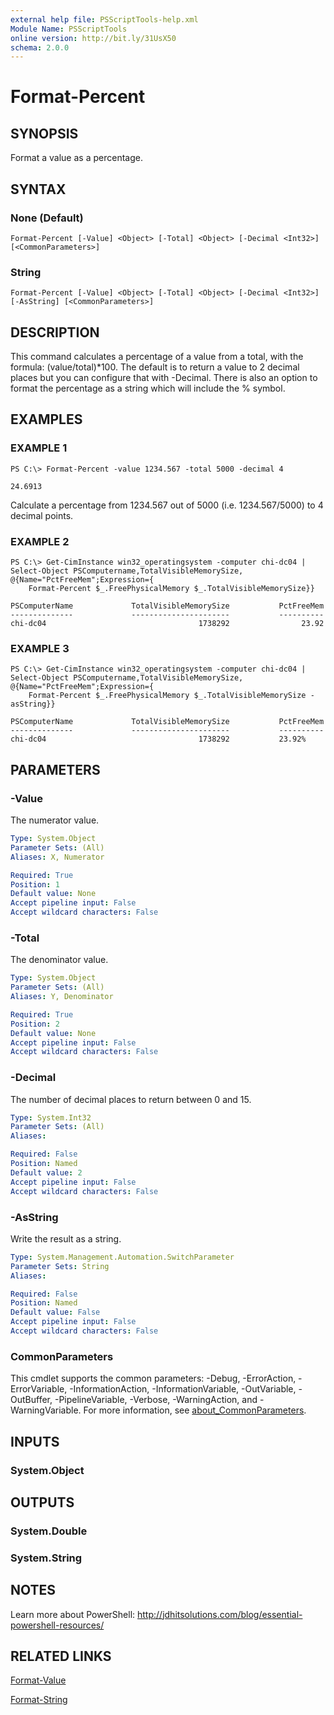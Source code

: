 ```yaml
---
external help file: PSScriptTools-help.xml
Module Name: PSScriptTools
online version: http://bit.ly/31UsX50
schema: 2.0.0
---
```


# Format-Percent

## SYNOPSIS
Format a value as a percentage.

## SYNTAX

### None (Default)
```
Format-Percent [-Value] <Object> [-Total] <Object> [-Decimal <Int32>] [<CommonParameters>]
```

### String
```
Format-Percent [-Value] <Object> [-Total] <Object> [-Decimal <Int32>] [-AsString] [<CommonParameters>]
```

## DESCRIPTION
This command calculates a percentage of a value from a total, with the formula: (value/total)*100.
The default is to return a value to 2 decimal places but you can configure that with -Decimal.
There is also an option to format the percentage as a string which will include the % symbol.

## EXAMPLES

### EXAMPLE 1
```
PS C:\> Format-Percent -value 1234.567 -total 5000 -decimal 4

24.6913
```

Calculate a percentage from 1234.567 out of 5000 (i.e.
1234.567/5000) to 4 decimal points.

### EXAMPLE 2
```
PS C:\> Get-CimInstance win32_operatingsystem -computer chi-dc04 |
Select-Object PSComputername,TotalVisibleMemorySize,
@{Name="PctFreeMem";Expression={
    Format-Percent $_.FreePhysicalMemory $_.TotalVisibleMemorySize}}

PSComputerName             TotalVisibleMemorySize           PctFreeMem
--------------             ----------------------           ----------
chi-dc04                                  1738292                23.92
```

### EXAMPLE 3
```
PS C:\> Get-CimInstance win32_operatingsystem -computer chi-dc04 |
Select-Object PSComputername,TotalVisibleMemorySize,
@{Name="PctFreeMem";Expression={
    Format-Percent $_.FreePhysicalMemory $_.TotalVisibleMemorySize -asString}}

PSComputerName             TotalVisibleMemorySize           PctFreeMem
--------------             ----------------------           ----------
chi-dc04                                  1738292           23.92%
```

## PARAMETERS

### -Value
The numerator value.

```yaml
Type: System.Object
Parameter Sets: (All)
Aliases: X, Numerator

Required: True
Position: 1
Default value: None
Accept pipeline input: False
Accept wildcard characters: False
```

### -Total
The denominator value.

```yaml
Type: System.Object
Parameter Sets: (All)
Aliases: Y, Denominator

Required: True
Position: 2
Default value: None
Accept pipeline input: False
Accept wildcard characters: False
```

### -Decimal
The number of decimal places to return between 0 and 15.

```yaml
Type: System.Int32
Parameter Sets: (All)
Aliases:

Required: False
Position: Named
Default value: 2
Accept pipeline input: False
Accept wildcard characters: False
```

### -AsString
Write the result as a string.

```yaml
Type: System.Management.Automation.SwitchParameter
Parameter Sets: String
Aliases:

Required: False
Position: Named
Default value: False
Accept pipeline input: False
Accept wildcard characters: False
```

### CommonParameters
This cmdlet supports the common parameters: -Debug, -ErrorAction, -ErrorVariable, -InformationAction, -InformationVariable, -OutVariable, -OutBuffer, -PipelineVariable, -Verbose, -WarningAction, and -WarningVariable. For more information, see [about_CommonParameters](http://go.microsoft.com/fwlink/?LinkID=113216).

## INPUTS

### System.Object
## OUTPUTS

### System.Double
### System.String
## NOTES
Learn more about PowerShell: http://jdhitsolutions.com/blog/essential-powershell-resources/

## RELATED LINKS

[Format-Value]()

[Format-String]()

